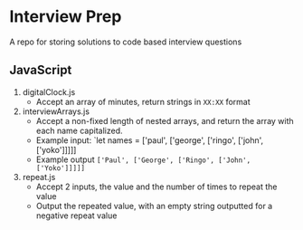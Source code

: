 # Interview Prep
A repo for storing solutions to code based interview questions

## JavaScript
1. digitalClock.js
    - Accept an array of minutes, return strings in `XX:XX` format
2. interviewArrays.js
    - Accept a non-fixed length of nested arrays, and return the array with each name capitalized.
    - Example input: `let names = ['paul', ['george', ['ringo', ['john', ['yoko']]]]]
    - Example output `['Paul', ['George', ['Ringo', ['John', ['Yoko']]]]]`
3. repeat.js
    - Accept 2 inputs, the value and the number of times to repeat the value
    - Output the repeated value, with an empty string outputted for a negative repeat value